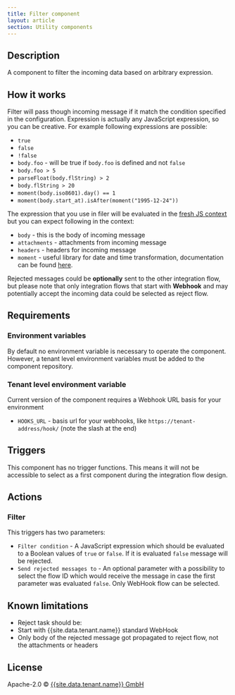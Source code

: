```yaml
---
title: Filter component
layout: article
section: Utility components
---
```


## Description

A component to filter the incoming data based on arbitrary expression.

## How it works

Filter will pass though incoming message if it match the condition specified in
the configuration. Expression is actually any JavaScript expression, so you can
be creative. For example following expressions are possible:

*   `true`
*   `false`
*   `!false`
*   `body.foo` - will be true if `body.foo` is defined and not `false`
*   `body.foo > 5`
*   `parseFloat(body.flString) > 2`
*   `body.flString > 20`
*   `moment(body.iso8601).day() == 1`
*   `moment(body.start_at).isAfter(moment("1995-12-24"))`

The expression that you use in filer will be evaluated in the
[fresh JS context](https://nodejs.org/api/vm.html#vm_script_runinnewcontext_sandbox_options)
but you can expect following in the context:

*   `body` - this is the body of incoming message
*   `attachments` - attachments from incoming message
*   `headers` - headers for incoming message
*   `moment` - useful library for date and time transformation, documentation can be found [here](https://momentjs.com/).

Rejected messages could be **optionally** sent to the other integration flow,
but please note that only integration flows that start with **Webhook** and may
potentially accept the incoming data could be selected as reject flow.

## Requirements

### Environment variables

By default no environment variable is necessary to operate the component. However,
a tenant level environment variables must be added to the component repository.

### Tenant level environment variable

Current version of the component requires a Webhook URL basis for your environment

*  `HOOKS_URL` - basis url for your webhooks, like `https://tenant-address/hook/` (note the slash at the end)

## Triggers

This component has no trigger functions. This means it will not be accessible to
select as a first component during the integration flow design.

## Actions

### Filter

This triggers has two parameters:

*   `Filter condition` - A JavaScript expression which should be evaluated to a Boolean values of `true` or `false`. If it is evaluated `false` message will be rejected.
*   `Send rejected messages to` - An optional parameter with a possibility to select the flow ID which would receive the message in case the first parameter was evaluated `false`. Only WebHook flow can be selected.

## Known limitations

*   Reject task should be:
*   Start with {{site.data.tenant.name}} standard WebHook
*   Only body of the rejected message got propagated to reject flow, not the attachments or headers


## License

Apache-2.0 © [{{site.data.tenant.name}} GmbH](https://www.{{site.data.tenant.name}})
